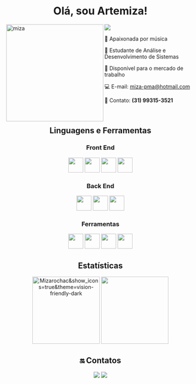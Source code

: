 
 <h1 align="center"> Olá, sou Artemiza!</h1>
 
 <img align="left" width="260" alt="miza" src="https://user-images.githubusercontent.com/88461178/208158345-2df85e01-77cc-479e-897f-b52c84d8f76e.gif"/>

<img align="center" src="https://readme-typing-svg.demolab.com?font=Fira+Code&pause=1000&color=1C6B94&center=true&vCenter=true&width=500&lines=Dev+Front-End+Junior"/> 


<br>

 🎼    Apaixonada por música 

 🏫   Estudante de Análise e Desenvolvimento de Sistemas

 🚀    Disponível para o mercado de trabalho
 
 💻    E-mail: miza-pma@hotmail.com    
 
 📱    Contato: **(31) 99315-3521**


<br>
 
<h2 align="center">Linguagens e Ferramentas</h2>
  <h3 align="center">Front End</h3>
  <p align="center">
    <img height="40" width="40" src="https://cdn.simpleicons.org/css3/1C6B94" /> 
    <img height="40" width="40" src="https://cdn.simpleicons.org/html5/1C6B94"/> 
    <img height="40" width="40" src="https://cdn.simpleicons.org/javascript/1C6B94"/> 
    <img height="40" width="40" src="https://cdn.simpleicons.org/react/1C6B94"/>

<br>
 
 <h3 align="center">Back End</h3>
  <p align="center">
    <img height="40" width="40" src="https://cdn.simpleicons.org/nodedotjs/1C6B94"/> 
    <img height="40" width="40" src="https://cdn.simpleicons.org/typescript/1C6B94"/> 
    <img height="40" width="40" src="https://cdn.simpleicons.org/jest/1C6B94"/>           
  </p>


<h3 align="center">Ferramentas</h3>
  <p align="center">
    <img height="40" width="40" src="https://cdn.simpleicons.org/trello/1C6B94"/>
    <img height="40" width="40" src="https://cdn.simpleicons.org/visualstudio/1C6B94"/>    
    <img height="40" width="40" src="https://cdn.simpleicons.org/git/1C6B94"/>
    <img height="40" width="40" src="https://cdn.simpleicons.org/github/1C6B94"/>
  </p>

<h2 align="center">Estatísticas</h2>

<div align="center">
<img height="180em" src="https://github-readme-stats.vercel.app/api?username=Mizarocha&show_icons=true&theme=vision-friendly-dark" alt="Mizarochac&show_icons=true&theme=vision-friendly-dark" alt="Mizarocha's stats"/> 
<img height="180em" src="https://github-readme-stats.vercel.app/api/top-langs/?username=Mizarocha&layout=compact&langs_count=7&theme=vision-friendly-dark"/>
 </di>
 
 <br>
 
## 🔛 Contatos

  <a href="https://www.linkedin.com/in/artemiza-rocha/a" target="_blank"><img src="https://img.shields.io/badge/-LinkedIn-%230077B5?style=for-the-badge&logo=linkedin&logoColor=white" target="_blank"></a> 
  <a href="https://github.com/Mizarocha" target="_blank"><img src="https://img.shields.io/badge/-GITHUB-1C6B94?style=for-the-badge&logo=github&logoColor=white" target="_blank"></a>

<br><br>
 
